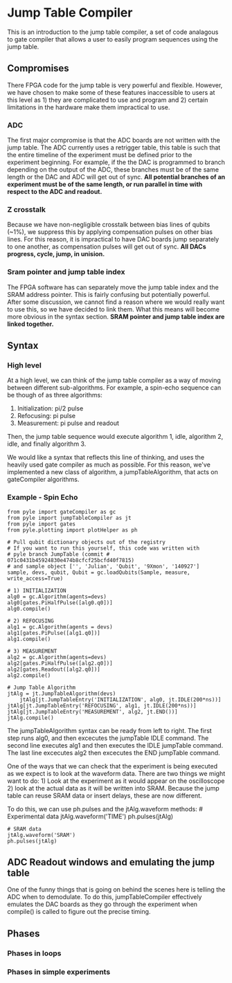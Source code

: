 # Jump Table Compiler 
This is an introduction to the jump table compiler, a set of code analagous to gate compiler that allows a user to easily program sequences using the jump table. 

## Compromises
There FPGA code for the jump table is very powerful and flexible. However, we have chosen to make some of these features inaccessible to users at this level as 1) they are complicated to use and program and 2) certain limitations in the hardware make them impractical to use. 

### ADC
The first major compromise is that the ADC boards are not written with the jump table. The ADC currently uses a retrigger table, this table is such that the entire timeline of the experiment must be defined prior to the experiment beginning. For example, if the the DAC is programmed to branch depending on the output of the ADC, these branches must be of the same length or the DAC and ADC will get out of sync. **All potential branches of an experiment must be of the same length, or run parallel in time with respect to the ADC and readout.**

### Z crosstalk
Because we have non-negligible crosstalk between bias lines of qubits (~1%), we suppress this by applying compensation pulses on other bias lines. For this reason, it is impractical to have DAC boards jump separately to one another, as compensation pulses will get out of sync. **All DACs progress, cycle, jump, in unision.**

### Sram pointer and jump table index
The FPGA software has can separately move the jump table index and the SRAM address pointer. This is fairly confusing but potentially powerful. After some discussion, we cannot find a reason where we would really want to use this, so we have decided to link them. What this means will become more obvious in the syntax section. **SRAM pointer and jump table index are linked together.**

## Syntax
### High level
At a high level, we can think of the jump table compiler as a way of moving between different sub-algorithms. For example, a spin-echo sequence can be though of as three algorithms: 
1) Initialization: pi/2 pulse
2) Refocusing: pi pulse
3) Measurement: pi pulse and readout

Then, the jump table sequence would execute algorithm 1, idle, algorithm 2, idle, and finally algorithm 3. 

We would like a syntax that reflects this line of thinking, and uses the heavily used gate compiler as much as possible. For this reason, we've implemented a new class of algorithm, a jumpTableAlgorithm, that acts on gateCompiler algorithms. 

### Example - Spin Echo

    from pyle import gateCompiler as gc
    from pyle import jumpTableCompiler as jt
    from pyle import gates
    from pyle.plotting import plotHelper as ph

    # Pull qubit dictionary objects out of the registry
    # If you want to run this yourself, this code was written with 
    # pyle branch JumpTable (commit # 071c0431b45924830e474b8cfcf25bcfd40f7815)
    # and sample object ['', 'Julian', 'Qubit', '9Xmon', '140927']
    sample, devs, qubit, Qubit = gc.loadQubits(Sample, measure, write_access=True)

    # 1) INITIALIZATION
    alg0 = gc.Algorithm(agents=devs)
    alg0[gates.PiHalfPulse([alg0.q0])]
    alg0.compile()

    # 2) REFOCUSING
    alg1 = gc.Algorithm(agents = devs)
    alg1[gates.PiPulse([alg1.q0])]
    alg1.compile()

    # 3) MEASUREMENT
    alg2 = gc.Algorithm(agents=devs)
    alg2[gates.PiHalfPulse([alg2.q0])]
    alg2[gates.Readout([alg2.q0])]
    alg2.compile()

    # Jump Table Algorithm
    jtAlg = jt.JumpTableAlgorithm(devs)
        jtAlg[jt.JumpTableEntry('INITIALIZATION', alg0, jt.IDLE(200*ns))]
    jtAlg[jt.JumpTableEntry('REFOCUSING', alg1, jt.IDLE(200*ns))]
    jtAlg[jt.JumpTableEntry('MEASUREMENT', alg2, jt.END())]
    jtAlg.compile()

The jumpTableAlgorithm syntax can be ready from left to right. The first step runs alg0, and then excecutes the jumpTable IDLE command. The second line executes alg1 and then executes the IDLE jumpTable command. The last line excecutes alg2 then excecutes the END jumpTable command. 

One of the ways that we can check that the experiment is being executed as we expect is to look at the waveform data. There are two things we might want to do: 1) Look at the experiment as it would appear on the oscilloscope 2) look at the actual data as it will be written into SRAM. Because the jump table can reuse SRAM data or insert delays, these are now different. 

To do this, we can use ph.pulses and the jtAlg.waveform methods:
    # Experimental data
    jtAlg.waveform('TIME')
    ph.pulses(jtAlg)



    # SRAM data
    jtAlg.waveform('SRAM')
    ph.pulses(jtAlg)



## ADC Readout windows and emulating the jump table
One of the funny things that is going on behind the scenes here is telling the ADC when to demodulate. To do this, jumpTableCompiler effectively emulates the DAC boards as they go through the experiment when compile() is called to figure out the precise timing. 

## Phases
### Phases in loops
### Phases in simple experiments
